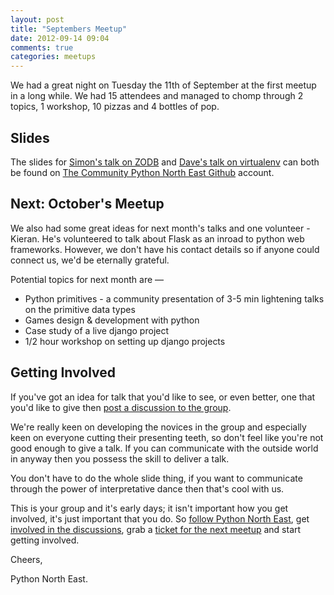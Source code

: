 ```yaml
---
layout: post
title: "Septembers Meetup"
date: 2012-09-14 09:04 
comments: true
categories: meetups
---
```



We had a great night on Tuesday the 11th of September at the first meetup in a long while. We had 15 attendees and managed to chomp through 2 topics, 1 workshop, 10 pizzas and 4 bottles of pop.

## Slides

The slides for [Simon's talk on ZODB][1] and [Dave's talk on virtualenv][2] can both be found on [The Community Python North East Github][github] account.

## Next: October's Meetup

We also had some great ideas for next month's talks and one volunteer - Kieran.
He's volunteered to talk about Flask as an inroad to python web frameworks. However, we don't have his contact details so if anyone could connect us, we'd be eternally grateful.

Potential topics for next month are &mdash;

* Python primitives - a community presentation of 3-5 min lightening talks on the primitive data types
* Games design & development with python
* Case study of a live django project
* 1/2 hour workshop on setting up django projects

## Getting Involved

If you've got an idea for talk that you'd like to see, or even better, one that you'd like to give then [post a discussion to the group][google].

We're really keen on developing the novices in the group and especially keen on everyone cutting their presenting teeth, so don't feel like you're not good enough to give a talk. If you can communicate with the outside world in anyway then you possess the skill to deliver a talk.

You don't have to do the whole slide thing, if you want to communicate through the power of interpretative dance then that's cool with us.

This is your group and it's early days; it isn't important how you get involved, it's just important that you do. So [follow Python North East][twitter], get [involved in the discussions][google], grab a [ticket for the next meetup][eventbrite] and start getting involved.

Cheers, 

Python North East.


[1]: https://github.com/pythonnortheast/slides/blob/master/2012/sep/11/ZODB.pdf?raw=true
[2]: https://github.com/pythonnortheast/slides/blob/master/2012/sep/11/virtualenv.pdf?raw=true


[candc]: http://designcc.co.uk
[obscure]: http://obscuremetaphor.co.uk
[github]: https://github.com/pythonnortheast/
[twitter]: https://twitter.com/PythonNorthEast
[google]: https://groups.google.com/d/forum/python-north-east
[eventbrite]: http://pythonnortheast.eventbrite.co.uk
